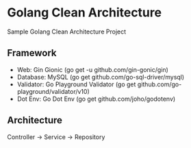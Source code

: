 # Golang Clean Architecture
Sample Golang Clean Architecture Project

## Framework
- Web: Gin Gionic (go get -u github.com/gin-gonic/gin)
- Database: MySQL (go get github.com/go-sql-driver/mysql)
- Validator: Go Playground Validator (go get github.com/go-playground/validator/v10)
- Dot Env: Go Dot Env (go get github.com/joho/godotenv)

## Architecture
Controller -> Service -> Repository
